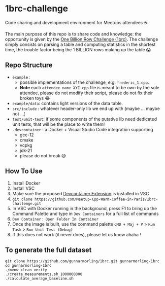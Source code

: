 # 1brc-challenge

Code sharing and development environment for Meetups attendees :coffee:

The main purpose of this repo is to share code and knowledge: the opportunity is given by the [One Billion Row Challenge (1brc)](https://github.com/gunnarmorling/1brc). The challenge simply consists on parsing a table and computing statistics in the shortest time, the trouble factor being the 1 BILLION rows making up the table :scream:

## Repo Structure

- `example` : 
    - possible implementations of the challenge, e.g. `frederic_1.cpp`. 
    - **Note** each `attendee_name_XYZ.cpp` file is meant to be own by the sole attendee, please do not modify their script, please do not fix their broken toys :joy:
- `example/data`: contains light versions of the data table. 
- `src/include` : whatever header-only lib we end up with (maybe ... maybe not ...) 
- `test/unit-test`: if some components of the putative lib need dedicated unit tests, that will be the place to write them!
- `.devcontainer` : a Docker + Visual Studio Code integration supporting
    - gcc-12
    - cmake
    - vcpkg
    - jdk-21
    - please do not break :sweat_smile:

## How To Use

1. Install Docker
2. Install VSC 
3. Make sure the proposed [Devcontainer Extension](https://marketplace.visualstudio.com/items?itemName=ms-vscode-remote.remote-containers) is installed in VSC
3. `git clone https://github.com/Meetup-Cpp-Warm-Coffee-in-Paris/1brc-challenge.git`
4. In VSC with Docker running in the background, press F1 to bring up the Command Palette and type in `Dev Containers` for a full list of commands
5. `Dev Container: Open Folder In Container`
6. Once the image is built, use the command palette `CMD + Maj + P` > `Run Task` > `Run Unit Test (Debug)`
7. If this does not work (it never does), please let us know ahaha !

## To generate the full dataset

```
git clone https://github.com/gunnarmorling/1brc.git gunnarmorling-1brc
cd gunnarmorling-1brc
./mvnw clean verify
./create_measurements.sh 1000000000
./calculate_average_baseline.sh
```